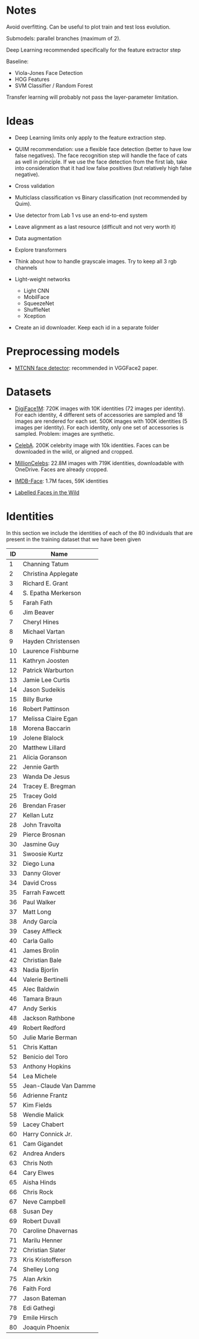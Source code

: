# Notes

Avoid overfitting. Can be useful to plot train and test loss evolution.

Submodels: parallel branches (maximum of 2).

Deep Learning recommended specifically for the feature extractor step

Baseline:

-   Viola-Jones Face Detection
-   HOG Features
-   SVM Classifier / Random Forest

Transfer learning will probably not pass the layer-parameter limitation.

# Ideas

-   Deep Learning limits only apply to the feature extraction step.

-   QUIM recommendation: use a flexible face detection (better to have low false negatives). The face recognition step will handle the face of cats as well in principle. If we use the face detection from the first lab, take into consideration that it had low false positives (but relatively high false negative).

-   Cross validation

-   Multiclass classification vs Binary classification (not recommended by Quim).

-   Use detector from Lab 1 vs use an end-to-end system

-   Leave alignment as a last resource (difficult and not very worth it)

-   Data augmentation

-   Explore transformers

-   Think about how to handle grayscale images. Try to keep all 3 rgb channels

-   Light-weight networks

    -   Light CNN
    -   MobilFace
    -   SqueezeNet
    -   ShuffleNet
    -   Xception

-   Create an id downloader. Keep each id in a separate folder

# Preprocessing models

-   [MTCNN face detector](https://github.com/kpzhang93/MTCNN_face_detection_alignment): recommended in VGGFace2 paper.

# Datasets

-   [DigiFace1M](https://github.com/microsoft/DigiFace1M?tab=readme-ov-file): 720K images with 10K identities (72 images per identity). For each identity, 4 different sets of accessories are sampled and 18 images are rendered for each set.
    500K images with 100K identities (5 images per identity). For each identity, only one set of accessories is sampled. Problem: images are synthetic.
-   [CelebA](https://mmlab.ie.cuhk.edu.hk/projects/CelebA.html). 200K celebrity image with 10k identities. Faces can be downloaded in the wild, or aligned and cropped.
-   [MillionCelebs](https://buptzyb.github.io/MillionCelebs): 22.8M images with 719K identities, downloadable with OneDrive. Faces are already cropped.

-   [IMDB-Face](https://github.com/fwang91/IMDb-Face): 1.7M faces, 59K identities

-   [Labelled Faces in the Wild](http://vis-www.cs.umass.edu/lfw/#download)

# Identities

In this section we include the identities of each of the 80 individuals that are present in the training dataset that we have been given

| ID  | Name                                                                                     |
| --- | ---------------------------------------------------------------------------------------- |
| 1   | Channing Tatum                                                                           |
| 2   | Christina Applegate                                                                      |
| 3   | Richard E. Grant                                                                         |
| 4   | S. Epatha Merkerson                                                                      |
| 5   | Farah Fath                                                                               |
| 6   | Jim Beaver                                                                               |
| 7   | Cheryl Hines                                                                             |
| 8   | Michael Vartan                                                                           |
| 9   | Hayden Christensen                                                                       |
| 10  | Laurence Fishburne                                                                       |
| 11  | Kathryn Joosten                                                                          |
| 12  | Patrick Warburton                                                                        |
| 13  | Jamie Lee Curtis                                                                         |
| 14  | Jason Sudeikis                                                                           |
| 15  | Billy Burke                                                                              |
| 16  | Robert Pattinson                                                                         |
| 17  | Melissa Claire Egan                                                                      |
| 18  | Morena Baccarin                                                                          |
| 19  | Jolene Blalock                                                                           |
| 20  | Matthew Lillard                                                                          |
| 21  | Alicia Goranson                                                                          |
| 22  | Jennie Garth                                                                             |
| 23  | Wanda De Jesus                                                                           |
| 24  | Tracey E. Bregman                                                                        |
| 25  | Tracey Gold                                                                              |
| 26  | Brendan Fraser                                                                           |
| 27  | Kellan Lutz                                                                              |
| 28  | John Travolta                                                                            |
| 29  | Pierce Brosnan                                                                           |
| 30  | Jasmine Guy                                                                              |
| 31  | Swoosie Kurtz                                                                            |
| 32  | Diego Luna                                                                               |
| 33  | Danny Glover                                                                             |
| 34  | David Cross                                                                              |
| 35  | Farrah Fawcett                                                                           |
| 36  | Paul Walker                                                                              |
| 37  | Matt Long                                                                                |
| 38  | Andy García                                                                              |
| 39  | Casey Affleck                                                                            |
| 40  | Carla Gallo                                                                              |
| 41  | James Brolin                                                                             |
| 42  | Christian Bale                                                                           |
| 43  | Nadia Bjorlin                                                                            |
| 44  | Valerie Bertinelli                                                                       |
| 45  | Alec Baldwin                                                                             |
| 46  | Tamara Braun                                                                             |
| 47  | Andy Serkis                                                                              |
| 48  | Jackson Rathbone                                                                         |
| 49  | Robert Redford                                                                           |
| 50  | Julie Marie Berman                                                                       |
| 51  | Chris Kattan                                                                             |
| 52  | Benicio del Toro                                                                         |
| 53  | Anthony Hopkins                                                                          |
| 54  | Lea Michele                                                                              |
| 55  | Jean-Claude Van Damme                                                                    |
| 56  | Adrienne Frantz                                                                          |
| 57  | Kim Fields                                                                               |
| 58  | Wendie Malick                                                                            |
| 59  | Lacey Chabert                                                                            |
| 60  | Harry Connick Jr.                                                                        |
| 61  | Cam Gigandet                                                                             |
| 62  | Andrea Anders                                                                            |
| 63  | Chris Noth                                                                               |
| 64  | Cary Elwes                                                                               |
| 65  | Aisha Hinds                                                                              |
| 66  | Chris Rock                                                                               |
| 67  | Neve Campbell                                                                            |
| 68  | Susan Dey                                                                                |
| 69  | Robert Duvall                                                                            |
| 70  | Caroline Dhavernas                                                                       |
| 71  | Marilu Henner                                                                            |
| 72  | Christian Slater                                                                         |
| 73  | Kris Kristofferson                                                                       |
| 74  | Shelley Long                                                                             |
| 75  | Alan Arkin                                                                               |
| 76  | Faith Ford                                                                               |
| 77  | Jason Bateman                                                                            |
| 78  | Edi Gathegi                                                                              |
| 79  | Emile Hirsch                                                                             |
| 80  | Joaquin Phoenix                                                                          |
